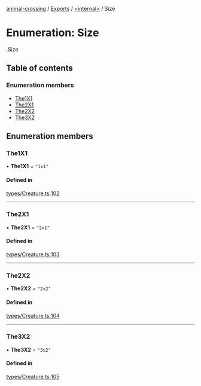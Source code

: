 [animal-crossing](../README.md) / [Exports](../modules.md) / [<internal\>](../modules/internal_.md) / Size

# Enumeration: Size

[<internal>](../modules/internal_.md).Size

## Table of contents

### Enumeration members

- [The1X1](internal_.Size.md#the1x1)
- [The2X1](internal_.Size.md#the2x1)
- [The2X2](internal_.Size.md#the2x2)
- [The3X2](internal_.Size.md#the3x2)

## Enumeration members

### The1X1

• **The1X1** = `"1x1"`

#### Defined in

[types/Creature.ts:102](https://github.com/Norviah/animal-crossing/blob/3810f6b/module/types/Creature.ts#L102)

___

### The2X1

• **The2X1** = `"2x1"`

#### Defined in

[types/Creature.ts:103](https://github.com/Norviah/animal-crossing/blob/3810f6b/module/types/Creature.ts#L103)

___

### The2X2

• **The2X2** = `"2x2"`

#### Defined in

[types/Creature.ts:104](https://github.com/Norviah/animal-crossing/blob/3810f6b/module/types/Creature.ts#L104)

___

### The3X2

• **The3X2** = `"3x2"`

#### Defined in

[types/Creature.ts:105](https://github.com/Norviah/animal-crossing/blob/3810f6b/module/types/Creature.ts#L105)
